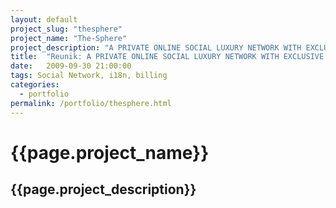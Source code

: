```yaml
---
layout: default
project_slug: "thesphere"
project_name: "The-Sphere"
project_description: "A PRIVATE ONLINE SOCIAL LUXURY NETWORK WITH EXCLUSIVE PERSONALIZED SERVICES."
title:  "Reunik: A PRIVATE ONLINE SOCIAL LUXURY NETWORK WITH EXCLUSIVE PERSONALIZED SERVICES."
date:   2009-09-30 21:00:00
tags: Social Network, i18n, billing
categories:
  - portfolio
permalink: /portfolio/thesphere.html
---
```


<h1>{{page.project_name}}</h1>
<h2>{{page.project_description}}</h2>

